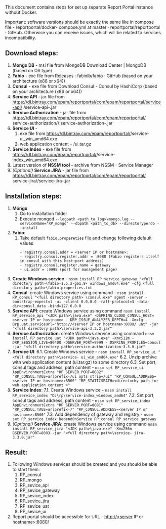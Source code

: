 This document contains steps for set up separate Report Portal instance without Docker.

Important: software versions should be exactly the same like in compose file - reportportal/docker-
compose.yml at master · reportportal/reportportal · GitHub. Otherwise you can receive issues, which will be
related to services incompatibility.

## Download steps:

1. **Mongo DB** - msi file from MongoDB Download Center | MongoDB (based on OS type)
2. **Fabio** - exe file from Releases · fabiolb/fabio · GitHub (based on your architecture (x86 or x64))
3. **Consul** - exe file from Download Consul - Consul by HashiCorp (based on your architecture (x86 or
    x64))
4. **Service API** - jar file from https://dl.bintray.com/epam/reportportal/com/epam/reportportal/service-api/
    <version>/service-api-<version>.jar
5.  **Service Authorization** - jar file from https://dl.bintray.com/epam/reportportal/com/epam/reportportal/
    service-authorization/<version>/:service-authorization-<version>.jar
6. **Service UI** -
    1. exe file from https://dl.bintray.com/epam/reportportal/<version>/service-ui_win_amd64.exe
    2. web application content - /ui.tar.gz
7. **Service Index** - exe file from https://dl.bintray.com/epam/reportportal/<version>/service-
    index_win_amd64.exe
8. Latest version of **NSSM tool** - archive from NSSM - Service Manager
9. *(Optional)* **Service JIRA** - jar file from https://dl.bintray.com/epam/reportportal/com/epam/reportportal/
    service-jira/<version>/service-jira-<version>.jar

## Installation steps:

1. **Mongo**:
    1. Go to installation folder
    2. Execute mongod `--logpath <path_to_log>\mongo.log --serviceName="RP_mongo" --dbpath
       <path_to_db> --directoryperdb --install`
2. **Fabio**:
    1. Take default `fabio.propereties` file and change following default values:
       ```- proxy.addr = :8080;rt=300s;wt=300s (gateway port)
       - registry.consul.addr = <server IP or hostname>:
       - registry.consul.register.addr = :8080 (Fabio registers itself in consul with this host:port address)
       - registry.consul.register.name = gateway
       - ui.addr = :9998 (port for management page)
       ```
2. **Create Windows service** - `nssm install RP_service_gateway "<full directory path>\fabio-1.5.2-go1.9-
windows_amd64.exe" -cfg <full directory path>\fabio.properties.txt`
3. **Consul**: create Windows service using command - `nssm install RP_consul "<full directory path>
\consul.exe" agent -server -bootstrap-expect=1 -ui -client 0.0.0.0 -raft-protocol=3 -data-dir=consul_data
-bind=127.0.0.0`
4. **Service API**: create Windows service using command 
`nssm install RP_service_api "<JDK path>\java.exe" -DSPRING_CLOUD_CONSUL_HOST=<server IP or hostname> -
DRP_ISSUE_ANALYZER_DEPTH=4 -Xmx1g -Drp.uat.serviceUrl="http://<server IP or hostname>:8080/
uat" -jar "<full directory path>\service-api-3.3.2.jar"`
5. **Service Authorization**: create Windows service using command `nssm install RP_service_uat
"<JDK path>\java.exe" -Xmx512m -DRP_SESSION_LIVE=86400 -DSERVER_PORT=9999 -
DSPRING_PROFILES=consul -jar "<full directory path>\service-authorization-3.3.0.jar"`
6. **Service UI**:
6.1. Create Windows service - `nssm install RP_service_ui "<full directory path>\service-
ui_win_amd64.exe"`
6.2. Unzip archive with web application content (ui.tar.gz) to some directory
6.3. Set port, consul tags and address, path content - `nssm set RP_service_ui AppEnvironmentExtra
"RP_SERVER.PORT=8082" "RP_CONSUL.TAGS=urlprefix-/ui opts strip=/ui"
"RP_CONSUL.ADDRESS=<server IP or hostname>:8500" "RP_STATICSPATH=<directorhy path for
web application content >"`
7. **Service Index**:
7.1. Create Windows service - `nssm install RP_service_index "D:\rp\service-index_windows_amd64"`
7.2. Set port, consul tags and address, path content - `nssm set RP_service_index AppEnvironmentExtra
"RP_SERVER.PORT=8081" "RP_CONSUL.TAGS=urlprefix-/" "RP_CONSUL.ADDRESS=<server IP
or hostname>:8500"`
7.3. Add dependency of gateway and registry - `nssm set RP_service_index DependOnService RP_consul
RP_service_gateway`
8. *(Optional)* **Service JIRA**: create Windows service using command `nssm install RP_service_jira
"<JDK path>\java.exe" -Xmx256m -DSERVER_PORT=8083 -jar "<full directory path>\service-
jira-3.3.0.jar"`

## Result:

1. Following Windows services should be created and you should be able to start them:
    1. RP_consul
    2. RP_mongo
    3. RP_sevice_api
    4. RP_sevice_gateway
    5. RP_sevice_index
    6. RP_sevice_jira
    7. RP_sevice_uat
    8. RP_sevice_ui
2. Report portal should be accessible for URL - [http://<server](http://<server) IP or hostname>:8080/



